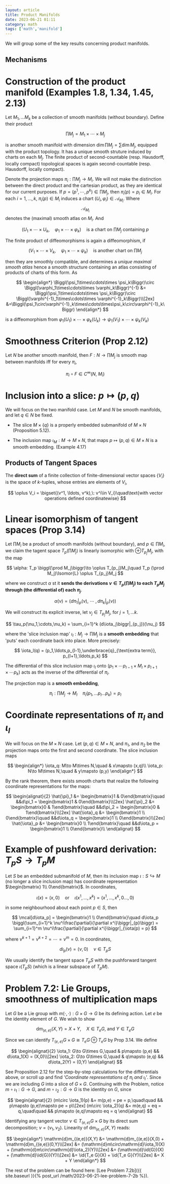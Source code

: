 ```yaml
---
layout: article
title: Product Manifolds
date: 2023-06-21 01:11
category: math
tags: ['math','manifold']
---
```

We will group some of the key results concerning product manifolds.

## Mechanisms


# Construction of the product manifold (Examples 1.8, 1.34, 1.45, 2.13)
Let $M_1,\ldots M_k$ be a collection of smooth manifolds (without boundary). Define their product

$$
\prod M_j = M_1\times \cdots \times M_j
$$

is another smooth manifold with dimension $\dim \prod M_j = \sum \dim M_j$, equipped with the product topology. It has a unique smooth struture induced by charts on each $M_j$. The finite product of second-countable (resp. Hausdorff, locally compact) topological spaces is again second-countable (resp. Hausdorff, locally compact).

Denote the projection maps $\pi_i: \prod M_j \to M_i$. We will not make the distinction between the direct product and the cartesian product, as they are identical for our current purposes. If $p = (p^1,\cdots, p^k)\in \prod M_j$, then $\pi_i(p) = p_i\in M_i$. For each $i = 1, \ldots, k$, $\pi_i(p)\in M_i$ induces a chart $(U_i, \varphi_i)\in\mathcal{A}_{M_i}$. Where $$\mathcal{A}_{M_i}$$ denotes the (maximal) smooth atlas on $M_i$. And

$$
\Biggl(U_1\times \cdots \times U_k, \quad \varphi_1\times\cdots\times \varphi_k\Biggr)\quad\text{is a chart on }\prod M_j\:\text{containing }p
$$

The finite product of diffeomorphisms is again a diffeomorphism, if 

$$
\Biggl(V_1\times \cdots \times V_k, \quad \psi_1\times\cdots\times \psi_k\Biggr)\quad\text{is another chart on }\prod M_j
$$

then they are smoothly compatible, and determines a *unique maximal smooth atlas* hence a smooth structure containing an atlas consisting of products of charts of this form. As

$$
\begin{align*}
\Biggl(\psi_1\times\cdots\times \psi_k\Biggr)\circ \Biggl(\varphi_1\times\cdots\times \varphi_k\Biggr)^{-1} &= \Biggl(\psi_1\times\cdots\times \psi_k\Biggr)\circ \Biggl(\varphi^{-1}_1\times\cdots\times \varphi^{-1}_k\Biggr)\\[2ex]
&=\Biggl(\psi_1\circ\varphi^{-1}_k\times\cdots\times\psi_k\circ\varphi^{-1}_k\Biggr) 
\end{align*}
$$

is a diffeomorphism from $\varphi_1(U_1)\times\cdots\times\varphi_k(U_k)\to\psi_1(V_1)\times\cdots\times\psi_k(V_k)$

# Smoothness Criterion (Prop 2.12)
Let $N$ be another smooth manifold, then $F: N\to \prod M_j$ is smooth map between manifolds iff for every $\pi_i$, 

$$
\pi_i\circ F \in C^\infty(N,\: M_i)
$$

# Inclusion into a slice: $p\mapsto (p,q)$
We will focus on the two manifold case. Let $M$ and $N$ be smooth manifolds, and let $q\in N$ be fixed. 

- The slice $M\times \{q\}$ is a properly embedded submanifold of $M\times N$ (Proposition 5.12). 

- The inclusion map $\iota_M: M\to M\times N$, that maps $p\mapsto (p,q)\in M\times N$ is a smooth embedding. (Example 4.17)

## Products of Tangent Spaces
The **direct sum** of a finite collection of finite-dimensional vector spaces $\{V_i\}$ is the space of $k$-tuples, whose entries are elements of $V_i$, 

$$
\oplus V_i = \bigset{(v^1, \ldots, v^k),\: v^i\in V_i}\quad\text{with vector operations defined coordinatewise}
$$

# Linear isomorphism of tangent spaces (Prop 3.14)
Let $\prod M_i$ be a product of smooth manifolds (without boundary), and $p\in \prod M_i$, we claim the tagent space $T_p \biggl(\prod M_j\biggr)$ is linearly isomorphic with $\oplus T_{p_j}M_j$, with the map

$$
\alpha: T_p \biggl(\prod M_j\biggr)\to \oplus T_{p_j}M_j\quad  T_p (\prod M_j)\Isomor{L} \oplus T_{p_j}M_j
$$

where we construct $\alpha$ st it **sends the derivations $\nu\in T_p(\prod M_j)$ to each $T_p M_j$ through (the differential of) each $\pi_j$**. 

$$
\alpha(\nu) = \biggl(d\pi_1\biggr|_{p}(\nu),\:\cdots\:, d\pi_k\biggr|_{p}(\nu)\biggr)
$$

We will construct its explicit inverse, let $\nu_j\in T_{p_j} M_j$, for $j = 1,\ldots k$. 

$$
\tau_p(\nu_1,\cdots,\nu_k) = \sum_{i=1}^k (d\iota_j\biggr|_{p_j})(\nu_j)
$$

where the 'slice inclusion map' $\iota_l: M_j\to \prod M_j$ is a **smooth embedding** that 'puts' each coordinate back into place. More precisely:

$$
\iota_l(q) = (p_1,\ldots,p_{l-1},\underbrace{q}_{\text{extra term}}, p_{l+1},\ldots,p_k)
$$

The differential of this slice inclusion map $\iota_l$ onto $\biggl(p_1\times\cdots p_{l-1}\times M_l\times p_{l+1}\times\cdots p_k\biggr)$ acts as the inverse of the differential of $\pi_l$.

The projection map is a **smooth embedding**,

$$
\pi_l: \prod M_j\to M_l\quad \pi_l(p_1,\ldots p_l\ldots p_k) = p_l
$$

# Coordinate representations of $\pi_l$ and $\iota_l$

We will focus on the $M\times N$ case. Let $(p,q)\in M\times N$, and $\pi_1$, and $\pi_2$ be the projection maps onto the first and second coordinate. The slice inclusion maps

$$
\begin{align*}
\iota_q: M\to M\times N,\quad & x\mapsto (x,q)\\
\iota_p: N\to M\times N,\quad & y\mapsto (p,y)
\end{align*}
$$

By the rank theorem, there exists smooth charts that realize the following coordinate representations for the maps:

$$
\begin{alignat}{2}
\hat{\pi}_1 &= \begin{bmatrix}1 & 0\end{bmatrix}\quad &&d\pi_1  = \begin{bmatrix}1 & 0\end{bmatrix}\\[2ex]
\hat{\pi}_2 &= \begin{bmatrix}0 & 1\end{bmatrix}\quad &&d\pi_2  = \begin{bmatrix}0 & 1\end{bmatrix}\\[2ex]
\hat{\iota}_q &= \begin{bmatrix}1 \\ 0\end{bmatrix}\quad &&d\iota_q  = \begin{bmatrix}1 \\ 0\end{bmatrix}\\[2ex]
\hat{\iota}_p &= \begin{bmatrix}0 \\ 1\end{bmatrix}\quad &&d\iota_p  = \begin{bmatrix}1 \\ 0\end{bmatrix}\\
\end{alignat}
$$

# Example of pushfoward derivation: $T_p S\to T_p M$
Let $S$ be an embedded submanifold of $M$, then its inclusion map $\iota: S\hookrightarrow M$ (no longer a slice inclusion map) has coordinate representation $\begin{bmatrix} 1\\ 0\end{bmatrix}$. In coordinates,

$$
\iota(x) = (x,0)\quad\text{or}\quad \iota(x^1,\ldots, x^k) = (x^1,\ldots, x^k,0\ldots, 0)
$$

in some neighbourhood about each point $p\in S$, then

$$
\mcal[d\iota_p] = \begin{bmatrix}1 \\ 0\end{bmatrix}\quad d\iota_p \biggl(\sum_{i=1}^k \nu^i\frac{\partial}{\partial x^i}\biggr|_{p}\biggr) = \sum_{i=1}^m \nu^i\frac{\partial}{\partial x^i}\biggr|_{\iota(p) = p}
$$

where $\nu^{k+1}=\nu^{k+2} =\cdots = \nu^m = 0$. In coordinates,

$$
d\iota_p(\nu) = (\nu,0)\quad \nu\in T_p S
$$

We usually identify the tangent space $T_p S$ with the pushforward tangent space $\iota(T_p S)$ (which is a linear subspace of $T_p M$).

# Problem 7.2: Lie Groups, smoothness of multiplication maps
Let $G$ be a Lie group with $m(\cdot,\cdot):G\times G\to G$ be its defining action. Let $e$ be the identity element of $G$. We wish to show 

$$
\mathrm{d}m_{(e,e)}(X,Y) = X + Y,\quad X\in T_eG,\: \text{and} \: Y\in T_eG
$$

Since we can identify $T_{(e,e)}G\times G\cong T_e G\oplus T_e G$ by Prop 3.14. We define

$$
\begin{alignat}{2}
\iota_1: G\to G\times G,\quad & p\mapsto (p,e) && d\iota_1(X) = (X,0)\\[2ex]
\iota_2: G\to G\times G,\quad & q\mapsto (e,q) && d\iota_2(Y) = (0,Y)
\end{alignat}
$$

See Proposition 2.12 for the step-by-step calculations for the differentials above, or scroll up and find *'Coordinate representations of $\pi_l$ and $\iota_l$'*. Since we are including $G$ into a slice of $G\times G$. Continuing with the Problem, notice $m\circ \iota_1: G\to G$, and $m\circ \iota_2: G\to G$ is the identity on $G$, since

$$
\begin{alignat}{2}
(m\circ \iota_1)(p) &= m(p,e) = pe = p,\quad\quad && p\mapsto (p,e)\mapsto pe = p\\[2ex]
(m\circ \iota_2)(q) &= m(e,q) = eq = q,\quad\quad && p\mapsto (e,q)\mapsto eq = q
\end{alignat}
$$

Identifying any tangent vector $\nu\in T_{(e,e)}G\times G$ by its direct sum decomposition; $\nu = (\nu_1,\nu_2)$. Linearity of $\mathrm{d}m_{(e,e)}(X,Y)$ reads:

$$
\begin{align*}
\mathrm{d}m_{(e,e)}(X,Y) &= \mathrm{d}m_{(e,e)}(X,0) + \mathrm{d}m_{(e,e)}(0,Y)\\[2ex]
&= (\mathrm{d}m\circ\mathrm{d}\iota_1)(X) + (\mathrm{d}m\circ\mathrm{d}\iota_2)(Y)\\[2ex]
&= (\mathrm{d}\id{G})(X) + (\mathrm{d}\id{G})(Y)\\[2ex]
&= \id{T_e G}(X) + \id{T_e G}(Y)\\[2ex]
&= X + Y
\end{align*}
$$

The rest of the problem can be found here: [Lee Problem 7.2b]({{ site.baseurl }}{% post_url /math/2023-06-21-lee-problem-7-2b %}).